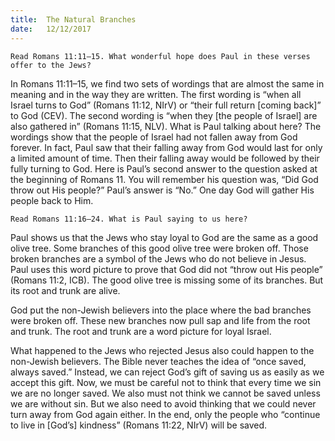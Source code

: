 ```yaml
---
title:  The Natural Branches
date:   12/12/2017
---
```


`Read Romans 11:11–15. What wonderful hope does Paul in these verses offer to the Jews?`

In Romans 11:11–15, we find two sets of wordings that are almost the same in meaning and in the way they are written. The first wording is “when all Israel turns to God” (Romans 11:12, NIrV) or “their full return [coming back]” to God (CEV). The second wording is “when they [the people of Israel] are also gathered in” (Romans 11:15, NLV). What is Paul talking about here? The wordings show that the people of Israel had not fallen away from God forever. In fact, Paul saw that their falling away from God would last for only a limited amount of time. Then their falling away would be followed by their fully turning to God. Here is Paul’s second answer to the question asked at the beginning of Romans 11. You will remember his question was, “Did God throw out His people?” Paul’s answer is “No.” One day God will gather His people back to Him.

`Read Romans 11:16–24. What is Paul saying to us here?`

Paul shows us that the Jews who stay loyal to God are the same as a good olive tree. Some branches of this good olive tree were broken off. Those broken branches are a symbol of the Jews who do not believe in Jesus. Paul uses this word picture to prove that God did not “throw out His people” (Romans 11:2, ICB). The good olive tree is missing some of its branches. But its root and trunk are alive.

God put the non-Jewish believers into the place where the bad branches were broken off. These new branches now pull sap and life from the root and trunk. The root and trunk are a word picture for loyal Israel.

What happened to the Jews who rejected Jesus also could happen to the non-Jewish believers. The Bible never teaches the idea of “once saved, always saved.” Instead,  we can reject God’s gift of saving us as easily as we accept this gift. Now, we must be careful not to think that every time we sin we are no longer saved. We also must not think we cannot be saved unless we are without sin. But we also need to avoid thinking that we could never turn away from God again either. In the end, only the people who “continue to live in [God’s] kindness” (Romans 11:22, NIrV) will be saved.
